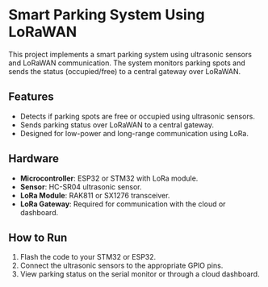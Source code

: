 # Smart Parking System Using LoRaWAN

This project implements a smart parking system using ultrasonic sensors and LoRaWAN communication. The system monitors parking spots and sends the status (occupied/free) to a central gateway over LoRaWAN.

## Features
- Detects if parking spots are free or occupied using ultrasonic sensors.
- Sends parking status over LoRaWAN to a central gateway.
- Designed for low-power and long-range communication using LoRa.

## Hardware
- **Microcontroller**: ESP32 or STM32 with LoRa module.
- **Sensor**: HC-SR04 ultrasonic sensor.
- **LoRa Module**: RAK811 or SX1276 transceiver.
- **LoRa Gateway**: Required for communication with the cloud or dashboard.

## How to Run
1. Flash the code to your STM32 or ESP32.
2. Connect the ultrasonic sensors to the appropriate GPIO pins.
3. View parking status on the serial monitor or through a cloud dashboard.

